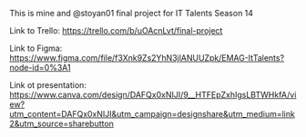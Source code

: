 This is mine and @stoyan01 final project for IT Talents Season 14


Link to Trello: https://trello.com/b/uOAcnLvt/final-project

Link to Figma: https://www.figma.com/file/f3Xnk9Zs2YhN3jlANUUZpk/EMAG-ItTalents?node-id=0%3A1

Link ot presentation: https://www.canva.com/design/DAFQx0xNIJI/9__HTFEpZxhIgsLBTWHkfA/view?utm_content=DAFQx0xNIJI&utm_campaign=designshare&utm_medium=link2&utm_source=sharebutton

